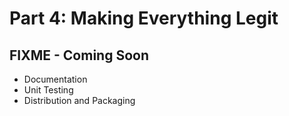 # Part 4: Making Everything Legit

## FIXME - Coming Soon

* Documentation
* Unit Testing
* Distribution and Packaging



